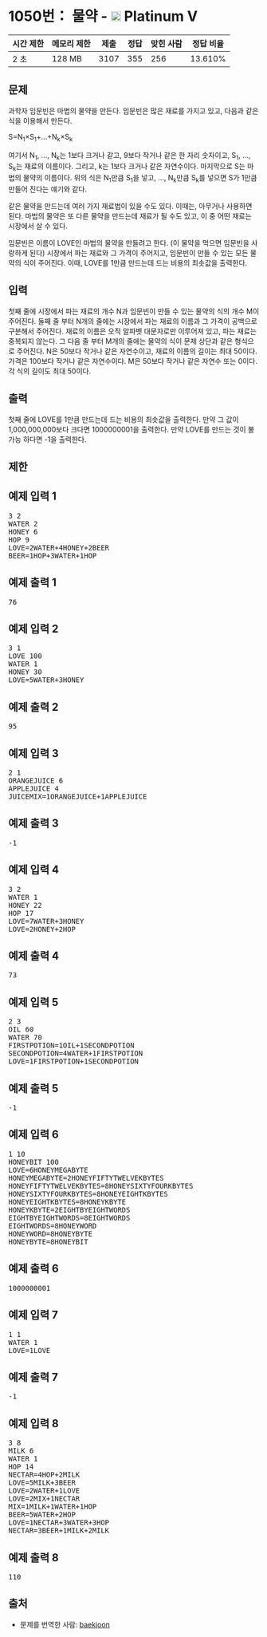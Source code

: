# 1050번： 물약 - <img src="https://static.solved.ac/tier_small/16.svg" style="height:20px" /> Platinum V



| 시간 제한 | 메모리 제한 | 제출 | 정답 | 맞힌 사람 | 정답 비율 |
| --- | --- | --- | --- | --- | --- |
| 2 초 | 128 MB | 3107 | 355 | 256 | 13.610% |
## 문제

과학자 임문빈은 마법의 물약을 만든다. 임문빈은 많은 재료를 가지고 있고, 다음과 같은 식을 이용해서 만든다.

S=N<sub>1</sub>×S<sub>1</sub>+...+N<sub>k</sub>×S<sub>k</sub>

여기서 N<sub>1</sub>, ..., N<sub>k</sub>는 1보다 크거나 같고, 9보다 작거나 같은 한 자리 숫자이고, S<sub>1</sub>, ..., S<sub>k</sub>는 재료의 이름이다. 그리고, k는 1보다 크거나 같은 자연수이다. 마지막으로 S는 마법의 물약의 이름이다. 위의 식은 N<sub>1</sub>만큼 S<sub>1</sub>을 넣고, ..., N<sub>k</sub>만큼 S<sub>k</sub>를 넣으면 S가 1만큼 만들어 진다는 얘기와 같다.

같은 물약을 만드는데 여러 가지 재료법이 있을 수도 있다. 이때는, 아무거나 사용하면 된다. 마법의 물약은 또 다른 물약을 만드는데 재료가 될 수도 있고, 이 중 어떤 재료는 시장에서 살 수 있다.

임문빈은 이름이 LOVE인 마법의 물약을 만들려고 한다. (이 물약을 먹으면 임문빈을 사랑하게 된다) 시장에서 파는 재료와 그 가격이 주어지고, 임문빈이 만들 수 있는 모든 물약의 식이 주어진다. 이때, LOVE를 1만큼 만드는데 드는 비용의 최솟값을 출력한다.

## 입력

첫째 줄에 시장에서 파는 재료의 개수 N과 임문빈이 만들 수 있는 물약의 식의 개수 M이 주어진다. 둘째 줄 부터 N개의 줄에는 시장에서 파는 재료의 이름과 그 가격이 공백으로 구분해서 주어진다. 재료의 이름은 오직 알파벳 대문자로만 이루어져 있고, 파는 재료는 중복되지 않는다. 그 다음 줄 부터 M개의 줄에는 물약의 식이 문제 상단과 같은 형식으로 주어진다. N은 50보다 작거나 같은 자연수이고, 재료의 이름의 길이는 최대 50이다. 가격은 100보다 작거나 같은 자연수이다. M은 50보다 작거나 같은 자연수 또는 0이다. 각 식의 길이도 최대 50이다.

## 출력

첫째 줄에 LOVE를 1만큼 만드는데 드는 비용의 최솟값을 출력한다. 만약 그 값이 1,000,000,000보다 크다면 1000000001을 출력한다. 만약 LOVE를 만드는 것이 불가능 하다면 -1을 출력한다.

## 제한

## 예제 입력 1

<pre>3 2
WATER 2
HONEY 6
HOP 9
LOVE=2WATER+4HONEY+2BEER
BEER=1HOP+3WATER+1HOP
</pre>
## 예제 출력 1

<pre>76
</pre>
## 예제 입력 2

<pre>3 1
LOVE 100
WATER 1
HONEY 30
LOVE=5WATER+3HONEY
</pre>
## 예제 출력 2

<pre>95
</pre>
## 예제 입력 3

<pre>2 1
ORANGEJUICE 6
APPLEJUICE 4
JUICEMIX=1ORANGEJUICE+1APPLEJUICE
</pre>
## 예제 출력 3

<pre>-1
</pre>
## 예제 입력 4

<pre>3 2
WATER 1
HONEY 22
HOP 17
LOVE=7WATER+3HONEY
LOVE=2HONEY+2HOP
</pre>
## 예제 출력 4

<pre>73
</pre>
## 예제 입력 5

<pre>2 3
OIL 60
WATER 70
FIRSTPOTION=1OIL+1SECONDPOTION
SECONDPOTION=4WATER+1FIRSTPOTION
LOVE=1FIRSTPOTION+1SECONDPOTION
</pre>
## 예제 출력 5

<pre>-1
</pre>
## 예제 입력 6

<pre>1 10
HONEYBIT 100
LOVE=6HONEYMEGABYTE
HONEYMEGABYTE=2HONEYFIFTYTWELVEKBYTES
HONEYFIFTYTWELVEKBYTES=8HONEYSIXTYFOURKBYTES
HONEYSIXTYFOURKBYTES=8HONEYEIGHTKBYTES
HONEYEIGHTKBYTES=8HONEYKBYTE
HONEYKBYTE=2EIGHTBYEIGHTWORDS
EIGHTBYEIGHTWORDS=8EIGHTWORDS
EIGHTWORDS=8HONEYWORD
HONEYWORD=8HONEYBYTE
HONEYBYTE=8HONEYBIT
</pre>
## 예제 출력 6

<pre>1000000001
</pre>
## 예제 입력 7

<pre>1 1
WATER 1
LOVE=1LOVE
</pre>
## 예제 출력 7

<pre>-1
</pre>
## 예제 입력 8

<pre>3 8
MILK 6
WATER 1
HOP 14
NECTAR=4HOP+2MILK
LOVE=5MILK+3BEER
LOVE=2WATER+1LOVE
LOVE=2MIX+1NECTAR
MIX=1MILK+1WATER+1HOP
BEER=5WATER+2HOP
LOVE=1NECTAR+3WATER+3HOP
NECTAR=3BEER+1MILK+2MILK
</pre>
## 예제 출력 8

<pre>110
</pre>
## 출처

- 문제를 번역한 사람: [baekjoon](/user/baekjoon)